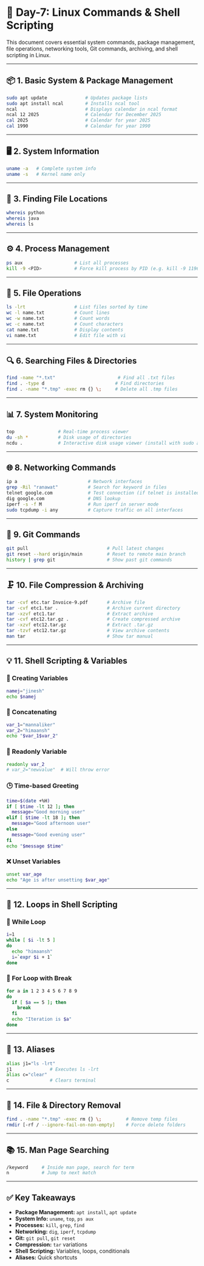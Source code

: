 # 🧠 Day-7: Linux Commands & Shell Scripting

This document covers essential system commands, package management, file operations, networking tools, Git commands, archiving, and shell scripting in Linux.

---

## 📦 1. Basic System & Package Management

```bash
sudo apt update              # Updates package lists
sudo apt install ncal        # Installs ncal tool
ncal                         # Displays calendar in ncal format
ncal 12 2025                 # Calendar for December 2025
cal 2025                     # Calendar for year 2025
cal 1990                     # Calendar for year 1990
```

---

## 🖥️ 2. System Information

```bash
uname -a   # Complete system info
uname -s   # Kernel name only
```

---

## 📂 3. Finding File Locations

```bash
whereis python
whereis java
whereis ls
```

---

## ⚙️ 4. Process Management

```bash
ps aux                   # List all processes
kill -9 <PID>            # Force kill process by PID (e.g. kill -9 119675)
```

---

## 📁 5. File Operations

```bash
ls -lrt                  # List files sorted by time
wc -l name.txt           # Count lines
wc -w name.txt           # Count words
wc -c name.txt           # Count characters
cat name.txt             # Display contents
vi name.txt              # Edit file with vi
```

---

## 🔍 6. Searching Files & Directories

```bash
find -name "*.txt"                       # Find all .txt files
find . -type d                          # Find directories
find . -name "*.tmp" -exec rm {} \;     # Delete all .tmp files
```

---

## 📊 7. System Monitoring

```bash
top                # Real-time process viewer
du -sh *           # Disk usage of directories
ncdu .             # Interactive disk usage viewer (install with sudo apt install ncdu)
```

---

## 🌐 8. Networking Commands

```bash
ip a                          # Network interfaces
grep -Ril "ranawat"           # Search for keyword in files
telnet google.com             # Test connection (if telnet is installed)
dig google.com                # DNS lookup
iperf -s -f M                 # Run iperf in server mode
sudo tcpdump -i any           # Capture traffic on all interfaces
```

---

## 🔧 9. Git Commands

```bash
git pull                             # Pull latest changes
git reset --hard origin/main         # Reset to remote main branch
history | grep git                   # Show past git commands
```

---

## 🗜️ 10. File Compression & Archiving

```bash
tar -cvf etc.tar Invoice-9.pdf       # Archive file
tar -cvf etc1.tar .                  # Archive current directory
tar -xzvf etc1.tar                   # Extract archive
tar -cvf etc12.tar.gz .              # Create compressed archive
tar -xzvf etc12.tar.gz               # Extract .tar.gz
tar -tzvf etc12.tar.gz               # View archive contents
man tar                              # Show tar manual
```

---

## 💡 11. Shell Scripting & Variables

### 🧪 Creating Variables

```bash
namej="jinesh"
echo $namej
```

### 🔗 Concatenating

```bash
var_1="mannaliker"
var_2="himaansh"
echo "$var_1$var_2"
```

### 🚫 Readonly Variable

```bash
readonly var_2
# var_2="newvalue"  # Will throw error
```

### 🕒 Time-based Greeting

```bash
time=$(date +%H)
if [ $time -lt 12 ]; then
  message="Good morning user"
elif [ $time -lt 18 ]; then
  message="Good afternoon user"
else
  message="Good evening user"
fi
echo "$message $time"
```

### ❌ Unset Variables

```bash
unset var_age
echo "Age is after unsetting $var_age"
```

---

## 🔁 12. Loops in Shell Scripting

### 🔄 While Loop

```bash
i=1
while [ $i -lt 5 ]
do
  echo "himaansh"
  i=`expr $i + 1`
done
```

### 🔂 For Loop with Break

```bash
for a in 1 2 3 4 5 6 7 8 9
do
  if [ $a == 5 ]; then
    break
  fi
  echo "Iteration is $a"
done
```

---

## 🧩 13. Aliases

```bash
alias j1="ls -lrt"
j1              # Executes ls -lrt
alias c="clear"
c               # Clears terminal
```

---

## 🧹 14. File & Directory Removal

```bash
find . -name "*.tmp" -exec rm {} \;         # Remove temp files
rmdir [-rf / --ignore-fail-on-non-empty]    # Force delete folders
```

---

## 📚 15. Man Page Searching

```bash
/keyword     # Inside man page, search for term
n            # Jump to next match
```

---

## ✅ Key Takeaways

- **Package Management:** `apt install`, `apt update`
- **System Info:** `uname`, `top`, `ps aux`
- **Processes:** `kill`, `grep`, `find`
- **Networking:** `dig`, `iperf`, `tcpdump`
- **Git:** `git pull`, `git reset`
- **Compression:** `tar` variations
- **Shell Scripting:** Variables, loops, conditionals
- **Aliases:** Quick shortcuts

